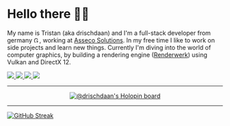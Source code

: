 <h1 align="left">Hello there 👋🏼</h1>

My name is Tristan (aka drischdaan) and I'm a full-stack developer from germany <img src="https://upload.wikimedia.org/wikipedia/commons/b/ba/Flag_of_Germany.svg" title="Germany" alt="Germany" width="13" height="13"/>, working at <a href="https://www.assecosolutions.com/en/" target="_blank">Asseco Solutions</a>. In my free time I like to work on side projects and learn new things. Currently I'm diving into the world of computer graphics, by building a rendering engine (<a href="https://github.com/Backyard-Studios/Renderwerk" target="_blank">Renderwerk</a>) using Vulkan and DirectX 12.

<div>
  <a href="https://drischdaan.dev/" target="_blank">
    <img src="https://img.shields.io/badge/-drischdaan.dev-0A0A0A?style=flat-square&logo=googlechrome&logoColor=white&labelColor=%230A0A0A
    ">
  </a>
  <a href="https://www.linkedin.com/in/tristan-zieger/" target="_blank">
    <img src="https://img.shields.io/badge/-%40tristan--zieger-0A66C2?style=flat-square&logo=linkedin&logoColor=white&color=0A66C2
    ">
  </a>
  <a href="https://open.spotify.com/user/wqqh06uhneiz0mm94aqsgzhte" target="_blank">
    <img src="https://img.shields.io/badge/-%40drischdaan-1ED760?style=flat-square&logo=spotify&logoColor=1DB954&labelColor=white
    ">
  </a>
  <a href="https://www.instagram.com/drischdaan/" target="_blank">
    <img src="https://img.shields.io/badge/-%40drischdaan-E4405F?style=flat-square&logo=instagram&logoColor=E4405F&labelColor=white
    ">
  </a>
</div>

---

<p align="center">
  <a href="https://holopin.io/@drischdaan">
    <img src="https://holopin.me/drischdaan?" alt="@drischdaan's Holopin board"/>
  </a>
</p>

---

[![GitHub Streak](https://streak-stats.demolab.com?user=Drischdaan&theme=transparent&hide_border=true&border_radius=0)](https://git.io/streak-stats)

<!-- https://simpleicons.org/ -->
